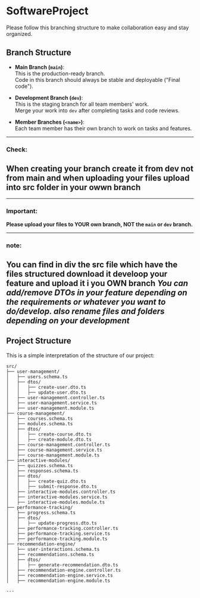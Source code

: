 # SoftwareProject

Please follow this branching structure to make collaboration easy and stay organized.

## **Branch Structure**

- **Main Branch (`main`)**:  
  This is the production-ready branch.  
  Code in this branch should always be stable and deployable ("Final code").  

- **Development Branch (`dev`)**:  
  This is the staging branch for all team members' work.  
  Merge your work into `dev` after completing tasks and code reviews.  

- **Member Branches (`<name>`)**:  
  Each team member has their own branch to work on tasks and features.  

---
### **Check:**  
## **When creating your branch create it from dev not from main and when uploading your files upload into src folder in your owwn branch**
---

### **Important:**  
**Please upload your files to YOUR own branch, NOT the `main` or `dev` branch.**

---
### **note:**  
**You can find in div the src file which have the files structured download it develoop your feature and upload it i you OWN branch**
*You can add/remove DTOs in your feature depending on the requirements or whatever you want to do/develop.
also rename files and folders depending on your development*
---


## **Project Structure**

This is a simple interpretation of the structure of our project:  


```plaintext
src/
├── user-management/
│   ├── users.schema.ts
│   ├── dtos/
│   │   ├── create-user.dto.ts
│   │   ├── update-user.dto.ts
│   ├── user-management.controller.ts
│   ├── user-management.service.ts
│   ├── user-management.module.ts
├── course-management/
│   ├── courses.schema.ts
│   ├── modules.schema.ts
│   ├── dtos/
│   │   ├── create-course.dto.ts
│   │   ├── create-module.dto.ts
│   ├── course-management.controller.ts
│   ├── course-management.service.ts
│   ├── course-management.module.ts
├── interactive-modules/
│   ├── quizzes.schema.ts
│   ├── responses.schema.ts
│   ├── dtos/
│   │   ├── create-quiz.dto.ts
│   │   ├── submit-response.dto.ts
│   ├── interactive-modules.controller.ts
│   ├── interactive-modules.service.ts
│   ├── interactive-modules.module.ts
├── performance-tracking/
│   ├── progress.schema.ts
│   ├── dtos/
│   │   ├── update-progress.dto.ts
│   ├── performance-tracking.controller.ts
│   ├── performance-tracking.service.ts
│   ├── performance-tracking.module.ts
├── recommendation-engine/
│   ├── user-interactions.schema.ts
│   ├── recommendations.schema.ts
│   ├── dtos/
│   │   ├── generate-recommendation.dto.ts
│   ├── recommendation-engine.controller.ts
│   ├── recommendation-engine.service.ts
│   ├── recommendation-engine.module.ts

---

